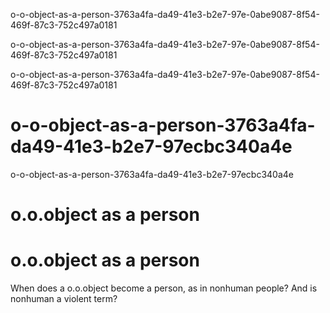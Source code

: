 o-o-object-as-a-person-3763a4fa-da49-41e3-b2e7-97e-0abe9087-8f54-469f-87c3-752c497a0181

o-o-object-as-a-person-3763a4fa-da49-41e3-b2e7-97e-0abe9087-8f54-469f-87c3-752c497a0181

o-o-object-as-a-person-3763a4fa-da49-41e3-b2e7-97e-0abe9087-8f54-469f-87c3-752c497a0181

# o-o-object-as-a-person-3763a4fa-da49-41e3-b2e7-97ecbc340a4e

o-o-object-as-a-person-3763a4fa-da49-41e3-b2e7-97ecbc340a4e

# o.o.object as a person

# o.o.object as a person

When does a o.o.object become a person, as in nonhuman people? And is nonhuman a violent term?